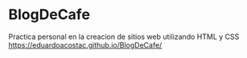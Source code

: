 # BlogDeCafe
Practica personal en la creacion de sitios web utilizando HTML y CSS
https://eduardoacostac.github.io/BlogDeCafe/
